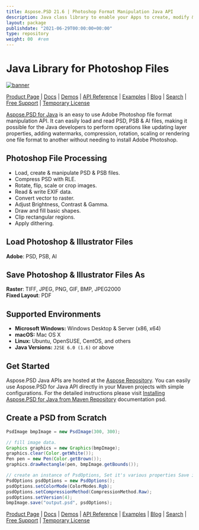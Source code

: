```yaml
---
title: Aspose.PSD 21.6 | Photoshop Format Manipulation Java API 
description: Java class library to enable your Apps to create, modify & convert Photoshop PSD & PSB formats. Supports image compression, dithering, rendering, & scaling etc.
layout: package
publishdate: "2021-06-29T00:00:00+00:00"
type: repository
weight: 00	#rem
---
```


# Java Library for Photoshop Files

[![banner](../aspose_psd-for-java-banner.png)](./)

[Product Page](https://products.aspose.com/psd/java) | [Docs](https://docs.aspose.com/psd/java/) | [Demos](https://products.aspose.app/psd/family) | [API Reference](https://apireference.aspose.com/psd/java) | [Examples](https://github.com/aspose-psd/Aspose.PSD-for-Java) | [Blog](https://blog.aspose.com/category/psd/) | [Search](https://search.aspose.com/) | [Free Support](https://forum.aspose.com/c/psd) | [Temporary License](https://purchase.aspose.com/temporary-license)

[Aspose.PSD for Java](https://products.aspose.com/psd/java) is an easy to use Adobe Photoshop file format manipulation API. It can easily load and read PSD, PSB & AI files, making it possible for the Java developers to perform operations like updating layer properties, adding watermarks, compression, rotation, scaling or rendering one file format to another without needing to install Adobe Photoshop.

## Photoshop File Processing

- Load, create & manipulate PSD & PSB files.
- Compress PSD with RLE.
- Rotate, flip, scale or crop images.
- Read & write EXIF data.
- Convert vector to raster.
- Adjust Brightness, Contrast & Gamma.
- Draw and fill basic shapes.
- Clip rectangular regions.
- Apply dithering.

## Load Photoshop & Illustrator Files

**Adobe**: PSD, PSB, AI

## Save Photoshop & Illustrator Files As

**Raster**: TIFF, JPEG, PNG, GIF, BMP, JPEG2000\
**Fixed Layout**: PDF

## Supported Environments

- **Microsoft Windows:** Windows Desktop & Server (x86, x64)
- **macOS:** Mac OS X
- **Linux:** Ubuntu, OpenSUSE, CentOS, and others
- **Java Versions:** `J2SE 6.0 (1.6)` or above

## Get Started

Aspose.PSD Java APIs are hosted at the [Aspose Repository](https://repository.aspose.com/psd/). You can easily use Aspose.PSD for Java API directly in your Maven projects with simple configurations. For the detailed instructions please visit [Installing Aspose.PSD for Java from Maven Repository](https://docs.aspose.com/psd/java/installation/) documentation psd.

## Create a PSD from Scratch

```java
PsdImage bmpImage = new PsdImage(300, 300);

// fill image data.
Graphics graphics = new Graphics(bmpImage);
graphics.clear(Color.getWhite());
Pen pen = new Pen(Color.getBrown());
graphics.drawRectangle(pen, bmpImage.getBounds());

// create an instance of PsdOptions, Set it's various properties Save image to disk in PSD format
PsdOptions psdOptions = new PsdOptions();
psdOptions.setColorMode(ColorModes.Rgb);
psdOptions.setCompressionMethod(CompressionMethod.Raw);
psdOptions.setVersion(4);
bmpImage.save("output.psd", psdOptions);
```

[Product Page](https://products.aspose.com/psd/java) | [Docs](https://docs.aspose.com/psd/java/) | [Demos](https://products.aspose.app/psd/family) | [API Reference](https://apireference.aspose.com/psd/java) | [Examples](https://github.com/aspose-psd/Aspose.PSD-for-Java) | [Blog](https://blog.aspose.com/category/psd/) | [Search](https://search.aspose.com/) | [Free Support](https://forum.aspose.com/c/psd) | [Temporary License](https://purchase.aspose.com/temporary-license)
